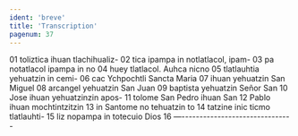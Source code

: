 ```yaml
---
ident: 'breve'
title: 'Transcription'
pagenum: 37
---
```

01  toliztica ihuan tlachihualiz-
02  tica ipampa in notlatlacol, ipam-
03  pa notatlacol ipampa in no
04  huey tlatlacol. Auhca nicno
05  tlatlauhtia yehuatzin in cemi-
06  cac Ychpochtli Sancta Maria
07  ihuan yehuatzin San Miguel
08  arcangel yehuatzin San Juan
09  baptista yehuatzin Señor San
10  Jose ihuan yehuatzinzin apos-
11  tolome San Pedro ihuan San 
12  Pablo ihuan mochtintzitzin
13  in Santome no tehuatzin to
14  tatzine inic ticmo tlatlauhti-
15  liz nopampa in totecuio Dios
16  —-------------------------------
